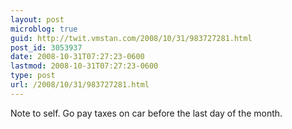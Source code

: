 ```yaml
---
layout: post
microblog: true
guid: http://twit.vmstan.com/2008/10/31/983727281.html
post_id: 3053937
date: 2008-10-31T07:27:23-0600
lastmod: 2008-10-31T07:27:23-0600
type: post
url: /2008/10/31/983727281.html
---
```

Note to self. Go pay taxes on car before the last day of the month.
